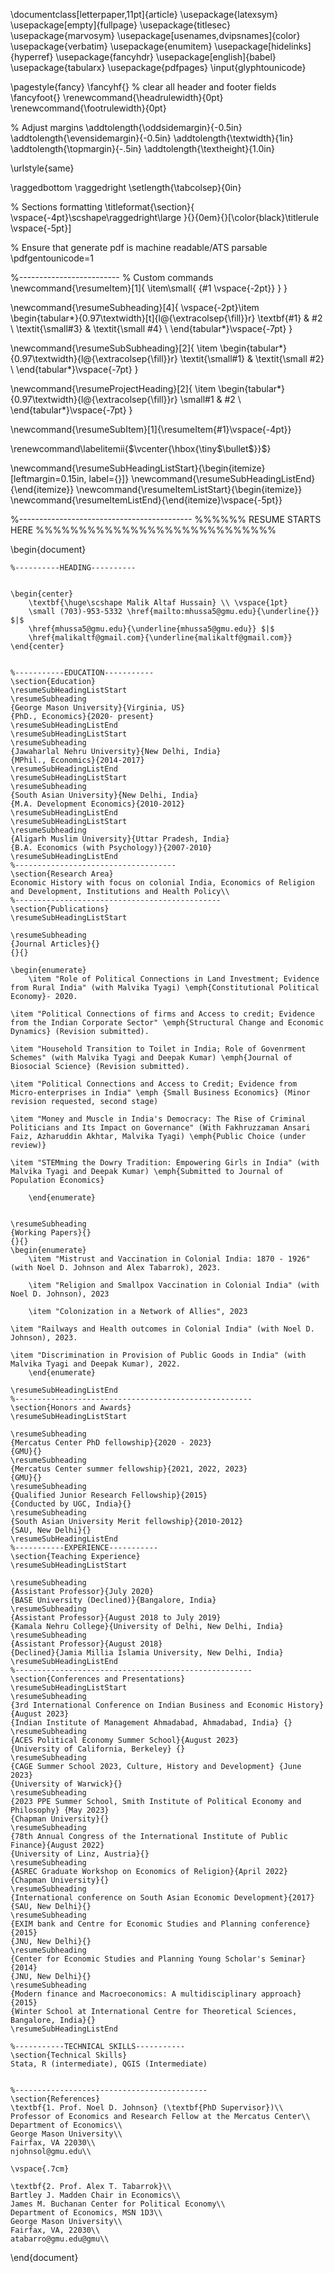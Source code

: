 
\documentclass[letterpaper,11pt]{article}
\usepackage{latexsym}
\usepackage[empty]{fullpage}
\usepackage{titlesec}
\usepackage{marvosym}
\usepackage[usenames,dvipsnames]{color}
\usepackage{verbatim}
\usepackage{enumitem}
\usepackage[hidelinks]{hyperref}
\usepackage{fancyhdr}
\usepackage[english]{babel}
\usepackage{tabularx}
\usepackage{pdfpages}
\input{glyphtounicode}

\pagestyle{fancy}
\fancyhf{} % clear all header and footer fields
\fancyfoot{}
\renewcommand{\headrulewidth}{0pt}
\renewcommand{\footrulewidth}{0pt}

% Adjust margins
\addtolength{\oddsidemargin}{-0.5in}
\addtolength{\evensidemargin}{-0.5in}
\addtolength{\textwidth}{1in}
\addtolength{\topmargin}{-.5in}
\addtolength{\textheight}{1.0in}

\urlstyle{same}

\raggedbottom
\raggedright
\setlength{\tabcolsep}{0in}

% Sections formatting
\titleformat{\section}{
	\vspace{-4pt}\scshape\raggedright\large
}{}{0em}{}[\color{black}\titlerule \vspace{-5pt}]

% Ensure that generate pdf is machine readable/ATS parsable
\pdfgentounicode=1

%-------------------------
% Custom commands
\newcommand{\resumeItem}[1]{
	\item\small{
		{#1 \vspace{-2pt}}
	}
}

\newcommand{\resumeSubheading}[4]{
	\vspace{-2pt}\item
	\begin{tabular*}{0.97\textwidth}[t]{l@{\extracolsep{\fill}}r}
		\textbf{#1} & #2 \\
		\textit{\small#3} & \textit{\small #4} \\
	\end{tabular*}\vspace{-7pt}
}

\newcommand{\resumeSubSubheading}[2]{
	\item
	\begin{tabular*}{0.97\textwidth}{l@{\extracolsep{\fill}}r}
		\textit{\small#1} & \textit{\small #2} \\
	\end{tabular*}\vspace{-7pt}
}

\newcommand{\resumeProjectHeading}[2]{
	\item
	\begin{tabular*}{0.97\textwidth}{l@{\extracolsep{\fill}}r}
		\small#1 & #2 \\
	\end{tabular*}\vspace{-7pt}
}

\newcommand{\resumeSubItem}[1]{\resumeItem{#1}\vspace{-4pt}}

\renewcommand\labelitemii{$\vcenter{\hbox{\tiny$\bullet$}}$}

\newcommand{\resumeSubHeadingListStart}{\begin{itemize}[leftmargin=0.15in, label={}]}
	\newcommand{\resumeSubHeadingListEnd}{\end{itemize}}
\newcommand{\resumeItemListStart}{\begin{itemize}}
	\newcommand{\resumeItemListEnd}{\end{itemize}\vspace{-5pt}}

%-------------------------------------------
%%%%%%  RESUME STARTS HERE  %%%%%%%%%%%%%%%%%%%%%%%%%%%%


\begin{document}
	
	%----------HEADING----------
	
	
	\begin{center}
		\textbf{\huge\scshape Malik Altaf Hussain} \\ \vspace{1pt}
		\small (703)-953-5332 \href{mailto:mhussa5@gmu.edu}{\underline{}} $|$ 
		\href{mhussa5@gmu.edu}{\underline{mhussa5@gmu.edu}} $|$
		\href{malikaltf@gmail.com}{\underline{malikaltf@gmail.com}}
	\end{center}
	
	
	%-----------EDUCATION-----------
	\section{Education}
	\resumeSubHeadingListStart
	\resumeSubheading
	{George Mason University}{Virginia, US}
	{PhD., Economics}{2020- present}
	\resumeSubHeadingListEnd
	\resumeSubHeadingListStart
	\resumeSubheading
	{Jawaharlal Nehru University}{New Delhi, India}
	{MPhil., Economics}{2014-2017}        
	\resumeSubHeadingListEnd
	\resumeSubHeadingListStart
	\resumeSubheading
	{South Asian University}{New Delhi, India}
	{M.A. Development Economics}{2010-2012}        
	\resumeSubHeadingListEnd
	\resumeSubHeadingListStart
	\resumeSubheading
	{Aligarh Muslim University}{Uttar Pradesh, India}
	{B.A. Economics (with Psychology)}{2007-2010}        
	\resumeSubHeadingListEnd
	%------------------------------------
	\section{Research Area}
	Economic History with focus on colonial India, Economics of Religion and Development, Institutions and Health Policy\\
	%----------------------------------------------
	\section{Publications}
	\resumeSubHeadingListStart
	
	\resumeSubheading
	{Journal Articles}{}
	{}{}

	\begin{enumerate}
		\item "Role of Political Connections in Land Investment; Evidence from Rural India" (with Malvika Tyagi) \emph{Constitutional Political Economy}- 2020.
		
	\item "Political Connections of firms and Access to credit; Evidence from the Indian Corporate Sector" \emph{Structural Change and Economic Dynamics} (Revision submitted).
	
	\item "Household Transition to Toilet in India; Role of Govenrment Schemes" (with Malvika Tyagi and Deepak Kumar) \emph{Journal of Biosocial Science} (Revision submitted).
	
	\item "Political Connections and Access to Credit; Evidence from Micro-enterprises in India" \emph {Small Business Economics} (Minor revision requested, second stage)
	
	\item "Money and Muscle in India's Democracy: The Rise of Criminal Politicians and Its Impact on Governance" (With Fakhruzzaman Ansari Faiz, Azharuddin Akhtar, Malvika Tyagi) \emph{Public Choice (under review)}
	
	\item "STEMming the Dowry Tradition: Empowering Girls in India" (with Malvika Tyagi and Deepak Kumar) \emph{Submitted to Journal of Population Economics}
	
		\end{enumerate}
	
	
	\resumeSubheading
	{Working Papers}{}
	{}{}
	\begin{enumerate}
		\item "Mistrust and Vaccination in Colonial India: 1870 - 1926" (with Noel D. Johnson and Alex Tabarrok), 2023.
		
		\item "Religion and Smallpox Vaccination in Colonial India" (with Noel D. Johnson), 2023
		
		\item "Colonization in a Network of Allies", 2023
		
	\item "Railways and Health outcomes in Colonial India" (with Noel D. Johnson), 2023.
	
	\item "Discrimination in Provision of Public Goods in India" (with Malvika Tyagi and Deepak Kumar), 2022.
		\end{enumerate}
	
	\resumeSubHeadingListEnd
	%-----------------------------------------------------
	\section{Honors and Awards}
	\resumeSubHeadingListStart
	
	\resumeSubheading
	{Mercatus Center PhD fellowship}{2020 - 2023}
	{GMU}{}
	\resumeSubheading
	{Mercatus Center summer fellowship}{2021, 2022, 2023}
	{GMU}{}
	\resumeSubheading
	{Qualified Junior Research Fellowship}{2015}
	{Conducted by UGC, India}{}
	\resumeSubheading
	{South Asian University Merit fellowship}{2010-2012}
	{SAU, New Delhi}{}
	\resumeSubHeadingListEnd
	%-----------EXPERIENCE-----------
	\section{Teaching Experience}
	\resumeSubHeadingListStart
	
	\resumeSubheading
	{Assistant Professor}{July 2020}
	{BASE University (Declined)}{Bangalore, India}
	\resumeSubheading
	{Assistant Professor}{August 2018 to July 2019}
	{Kamala Nehru College}{University of Delhi, New Delhi, India}
	\resumeSubheading
	{Assistant Professor}{August 2018}
	{Declined}{Jamia Millia Islamia University, New Delhi, India}
	\resumeSubHeadingListEnd
	%-----------------------------------------------------
	\section{Conferences and Presentations}
	\resumeSubHeadingListStart
	\resumeSubheading
	{3rd International Conference on Indian Business and Economic History}{August 2023} 
	{Indian Institute of Management Ahmadabad, Ahmadabad, India} {}
	\resumeSubheading
	{ACES Political Economy Summer School}{August 2023} 
	{University of California, Berkeley} {}
	\resumeSubheading
	{CAGE Summer School 2023, Culture, History and Development} {June 2023} 
	{University of Warwick}{}
	\resumeSubheading
	{2023 PPE Summer School, Smith Institute of Political Economy and Philosophy} {May 2023} 
	{Chapman University}{}
	\resumeSubheading
	{78th Annual Congress of the International Institute of Public Finance}{August 2022}
	{University of Linz, Austria}{}
	\resumeSubheading
	{ASREC Graduate Workshop on Economics of Religion}{April 2022}
	{Chapman University}{}
	\resumeSubheading
	{International conference on South Asian Economic Development}{2017}
	{SAU, New Delhi}{}
	\resumeSubheading
	{EXIM bank and Centre for Economic Studies and Planning conference}{2015}
	{JNU, New Delhi}{}
	\resumeSubheading
	{Center for Economic Studies and Planning Young Scholar's Seminar}{2014}
	{JNU, New Delhi}{}
	\resumeSubheading
	{Modern finance and Macroeconomics: A multidisciplinary approach}{2015}
	{Winter School at International Centre for Theoretical Sciences, Bangalore, India}{}
	\resumeSubHeadingListEnd
	
	%-----------TECHNICAL SKILLS-----------
	\section{Technical Skills}
	Stata, R (intermediate), QGIS (Intermediate)
	
	
	%-------------------------------------------
	\section{References}
	\textbf{1. Prof. Noel D. Johnson} (\textbf{PhD Supervisor})\\
	Professor of Economics and Research Fellow at the Mercatus Center\\
	Department of Economics\\
	George Mason University\\
	Fairfax, VA 22030\\
	njohnsol@gmu.edu\\ 
	
	\vspace{.7cm}
	
	\textbf{2. Prof. Alex T. Tabarrok}\\
	Bartley J. Madden Chair in Economics\\
	James M. Buchanan Center for Political Economy\\
	Department of Economics, MSN 1D3\\
	George Mason University\\
	Fairfax, VA, 22030\\
	atabarro@gmu.edu@gmu\\
	
\end{document}

